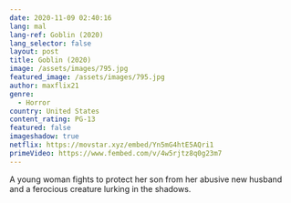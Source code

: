 ```yaml
---
date: 2020-11-09 02:40:16
lang: mal
lang-ref: Goblin (2020)
lang_selector: false
layout: post
title: Goblin (2020)
image: /assets/images/795.jpg
featured_image: /assets/images/795.jpg
author: maxflix21
genre:
  - Horror
country: United States
content_rating: PG-13
featured: false
imageshadow: true
netflix: https://movstar.xyz/embed/Yn5mG4htE5AQri1
primeVideo: https://www.fembed.com/v/4w5rjtz8q0g23m7
---
```

 A young woman fights to protect her son from her abusive new husband and a ferocious creature lurking in the shadows.
